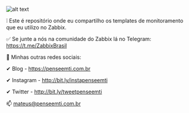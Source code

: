 
![alt text](https://assets.zabbix.com/img/logo/zabbix_logo_500x131.png)

❕ Este é repositório onde eu compartilho os templates de monitoramento que eu utilizo no Zabbix.


✅ Se junte a nós na comunidade do Zabbix lá no Telegram: https://t.me/ZabbixBrasil


📢 Minhas outras redes sociais:


✔ Blog           - https://penseemti.com.br

✔ Instagram - http://bit.ly/instapenseemti

✔ Twitter       - http://bit.ly/tweetpenseemti


📫 mateus@penseemti.com.br
